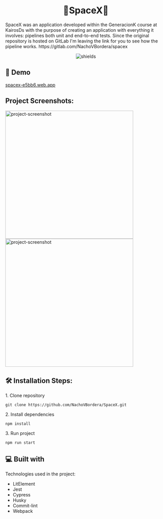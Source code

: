 <h1 align="center" id="title">🚀SpaceX🚀</h1>

<p id="description">SpaceX was an application developed within the GeneracionK course at KairosDs with the purpose of creating an application with everything it involves: pipelines both unit and end-to-end tests. Since the original repository is hosted on GitLab I'm leaving the link for you to see how the pipeline works. https://gitlab.com/NachoVBordera/spacex</p>

<p align="center"><img src="https://img.shields.io/badge/MADE_WITH_%E2%9D%A4%EF%B8%8F_BY_NACHO-bb69ff" alt="shields"></p>

<h2>🚀 Demo</h2>

[spacex-e5bb6.web.app](spacex-e5bb6.web.app)

<h2>Project Screenshots:</h2>

<img src="https://i.postimg.cc/1tjNJ2dd/Captura-de-pantalla-2023-09-19-213917.png" alt="project-screenshot" width="400" height="400/">

<img src="https://i.postimg.cc/524L9B8n/Captura-de-pantalla-2023-09-19-214030.png" alt="project-screenshot" width="400" height="400/">

<h2>🛠️ Installation Steps:</h2>

<p>1. Clone repository</p>

```
git clone https://github.com/NachoVBordera/SpaceX.git
```

<p>2. Install dependencies</p>

```
npm install
```

<p>3. Run project</p>

```
npm run start
```
  
<h2>💻 Built with</h2>

Technologies used in the project:

*   LitElement
*   Jest
*   Cypress
*   Husky
*   Commit-lint
*   Webpack
